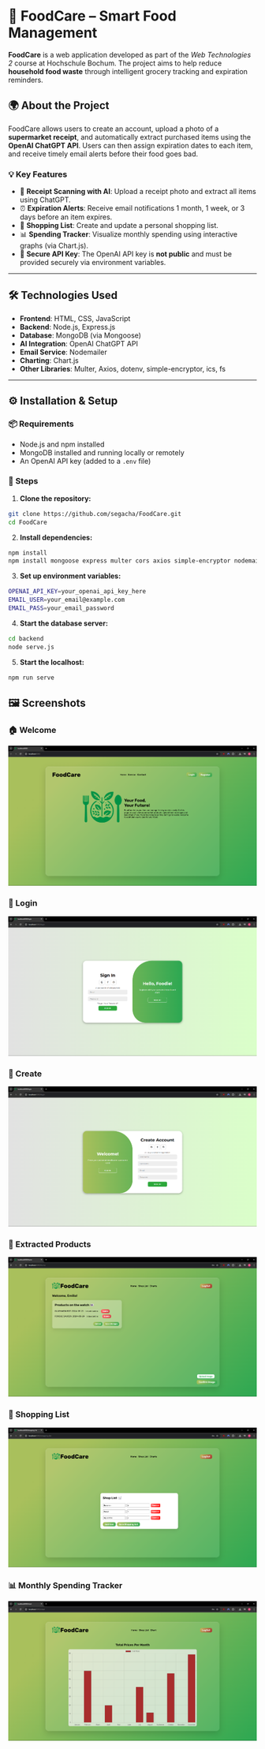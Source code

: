 # 🥦 FoodCare – Smart Food Management

**FoodCare** is a web application developed as part of the *Web Technologies 2* course at Hochschule Bochum. The project aims to help reduce **household food waste** through intelligent grocery tracking and expiration reminders.

## 🌍 About the Project

FoodCare allows users to create an account, upload a photo of a **supermarket receipt**, and automatically extract purchased items using the **OpenAI ChatGPT API**. Users can then assign expiration dates to each item, and receive timely email alerts before their food goes bad.

### 💡 Key Features

- 📸 **Receipt Scanning with AI**: Upload a receipt photo and extract all items using ChatGPT.
- ⏰ **Expiration Alerts**: Receive email notifications 1 month, 1 week, or 3 days before an item expires.
- 🛒 **Shopping List**: Create and update a personal shopping list.
- 📊 **Spending Tracker**: Visualize monthly spending using interactive graphs (via Chart.js).
- 🔐 **Secure API Key**: The OpenAI API key is **not public** and must be provided securely via environment variables.

---

## 🛠️ Technologies Used

- **Frontend**: HTML, CSS, JavaScript
- **Backend**: Node.js, Express.js
- **Database**: MongoDB (via Mongoose)
- **AI Integration**: OpenAI ChatGPT API
- **Email Service**: Nodemailer
- **Charting**: Chart.js
- **Other Libraries**: Multer, Axios, dotenv, simple-encryptor, ics, fs

---

## ⚙️ Installation & Setup

### 📦 Requirements

- Node.js and npm installed
- MongoDB installed and running locally or remotely
- An OpenAI API key (added to a `.env` file)

### 🔧 Steps

1. **Clone the repository:**

```bash
git clone https://github.com/segacha/FoodCare.git
cd FoodCare
```
2.  **Install dependencies:**
```bash
npm install
npm install mongoose express multer cors axios simple-encryptor nodemailer ics openai fs dotenv chart.js --save
```

3. **Set up environment variables:**
```bash
OPENAI_API_KEY=your_openai_api_key_here
EMAIL_USER=your_email@example.com
EMAIL_PASS=your_email_password
```
4. **Start the database server:**
```bash
cd backend
node serve.js
```
5. **Start the localhost:**
```bash
npm run serve
```

## 🖼️ Screenshots

### 🏠 Welcome
![Home Screenshot](./screenshots/welcome.png)

### 🧾 Login
![Upload Screenshot](./screenshots/login.png)

### 🧾 Create
![Upload Screenshot](./screenshots/create.png)

### 🧺 Extracted Products
![Products Screenshot](./screenshots/startpage.png)

### 🛒 Shopping List
![Shopping List Screenshot](./screenshots/shopping.png)

### 📊 Monthly Spending Tracker
![Chart Screenshot](./screenshots/charts.png)

